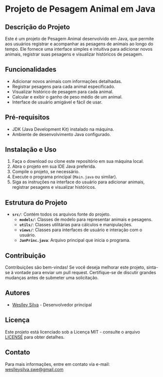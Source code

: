 # Projeto de Pesagem Animal em Java

## Descrição do Projeto

Este é um projeto de Pesagem Animal desenvolvido em Java, que permite aos usuários registrar e acompanhar as pesagens de animais ao longo do tempo. Ele fornece uma interface simples e intuitiva para adicionar novos animais, registrar suas pesagens e visualizar históricos de pesagem.

## Funcionalidades

- Adicionar novos animais com informações detalhadas.
- Registrar pesagens para cada animal especificado.
- Visualizar histórico de pesagem para cada animal.
- Calcular e exibir o ganho de peso médio de um animal.
- Interface de usuário amigável e fácil de usar.

## Pré-requisitos

- JDK (Java Development Kit) instalado na máquina.
- Ambiente de desenvolvimento Java configurado.

## Instalação e Uso

1. Faça o download ou clone este repositório em sua máquina local.
2. Abra o projeto em sua IDE Java preferida.
3. Compile o projeto, se necessário.
4. Execute o programa principal (`Main.java` ou similar).
5. Siga as instruções na interface do usuário para adicionar animais, registrar pesagens e visualizar históricos.

## Estrutura do Projeto

- **`src/`**: Contém todos os arquivos fonte do projeto.
  - **`models/`**: Classes de modelo para representar animais e pesagens.
  - **`utils/`**: Classes utilitárias para cálculos e manipulações.
  - **`views/`**: Classes para interfaces de usuário e interação com o usuário.
  - **`JanPrinc.java`**: Arquivo principal que inicia o programa.

## Contribuição

Contribuições são bem-vindas! Se você deseja melhorar este projeto, sinta-se à vontade para enviar um pull request. Certifique-se de discutir grandes mudanças antes de submeter uma solicitação.

## Autores

- [Weslley Silva](https://github.com/weslleysilv4) - Desenvolvedor principal

## Licença

Este projeto está licenciado sob a Licença MIT - consulte o arquivo [LICENSE](LICENSE) para obter detalhes.

## Contato

Para mais informações, entre em contato via e-mail: weslleysilva.swe@gmail.com

